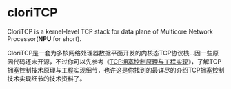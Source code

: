 cloriTCP
=====

CloriTCP is a kernel-level TCP stack for data plane of Multicore Network Processor(**NPU** for short).

CloriTCP是一套为多核网络处理器数据平面开发的内核态TCP协议栈...因一些原因代码还未开源，不过你可以先参考《[TCP拥塞控制原理与工程实现](https://github.com/shpilu/cloriTCP/blob/master/doc/TCP%E6%8B%A5%E5%A1%9E%E6%8E%A7%E5%88%B6%E5%8E%9F%E7%90%86%E5%8F%8A%E5%B7%A5%E7%A8%8B%E5%AE%9E%E7%8E%B0.pdf)》，了解TCP拥塞控制技术原理与工程实现细节，也许这是你找到的最详尽的介绍TCP拥塞控制技术实现细节的技术资料了。
